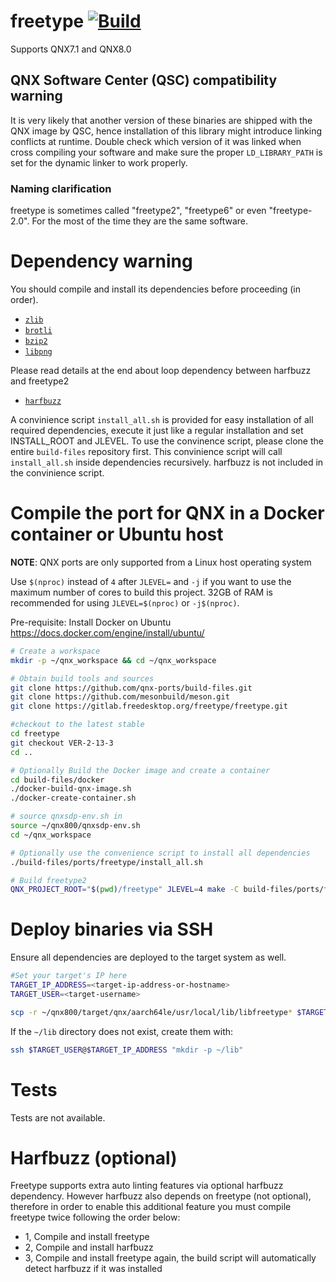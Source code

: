 # freetype [![Build](https://github.com/qnx-ports/build-files/actions/workflows/freetype.yml/badge.svg)](https://github.com/qnx-ports/build-files/actions/workflows/freetype.yml)

Supports QNX7.1 and QNX8.0

## QNX Software Center (QSC) compatibility warning

It is very likely that another version of these binaries are shipped with the QNX image by QSC, hence installation of this library might introduce linking conflicts at runtime. Double check which version of it was linked when cross compiling your software and make sure the proper `LD_LIBRARY_PATH` is set for the dynamic linker to work properly.

### Naming clarification
freetype is sometimes called "freetype2", "freetype6" or even "freetype-2.0". For the most of the time they are the same software.

# Dependency warning

You should compile and install its dependencies before proceeding (in order).
+ [`zlib`](https://github.com/qnx-ports/build-files/tree/main/ports/zlib)
+ [`brotli`](https://github.com/qnx-ports/build-files/tree/main/ports/brotli)
+ [`bzip2`](https://github.com/qnx-ports/build-files/tree/main/ports/bzip2)
+ [`libpng`](https://github.com/qnx-ports/build-files/tree/main/ports/libpng)

Please read details at the end about loop dependency between harfbuzz and freetype2
+ [`harfbuzz`](https://github.com/qnx-ports/build-files/tree/main/ports/harfbuzz)

A convinience script `install_all.sh` is provided for easy installation of all required dependencies, execute it just like a regular installation and set INSTALL_ROOT and JLEVEL.
To use the convinence script, please clone the entire `build-files` repository first. 
This convinience script will call `install_all.sh` inside dependencies recursively.
harfbuzz is not included in the convinience script.

# Compile the port for QNX in a Docker container or Ubuntu host

**NOTE**: QNX ports are only supported from a Linux host operating system

Use `$(nproc)` instead of `4` after `JLEVEL=` and `-j` if you want to use the maximum number of cores to build this project.
32GB of RAM is recommended for using `JLEVEL=$(nproc)` or `-j$(nproc)`.

Pre-requisite: Install Docker on Ubuntu https://docs.docker.com/engine/install/ubuntu/
```bash
# Create a workspace
mkdir -p ~/qnx_workspace && cd ~/qnx_workspace

# Obtain build tools and sources
git clone https://github.com/qnx-ports/build-files.git
git clone https://github.com/mesonbuild/meson.git
git clone https://gitlab.freedesktop.org/freetype/freetype.git

#checkout to the latest stable 
cd freetype
git checkout VER-2-13-3
cd ..

# Optionally Build the Docker image and create a container
cd build-files/docker
./docker-build-qnx-image.sh
./docker-create-container.sh

# source qnxsdp-env.sh in
source ~/qnx800/qnxsdp-env.sh
cd ~/qnx_workspace

# Optionally use the convenience script to install all dependencies
./build-files/ports/freetype/install_all.sh

# Build freetype2
QNX_PROJECT_ROOT="$(pwd)/freetype" JLEVEL=4 make -C build-files/ports/freetype install
```

# Deploy binaries via SSH
Ensure all dependencies are deployed to the target system as well.
```bash
#Set your target's IP here
TARGET_IP_ADDRESS=<target-ip-address-or-hostname>
TARGET_USER=<target-username>

scp -r ~/qnx800/target/qnx/aarch64le/usr/local/lib/libfreetype* $TARGET_USER@$TARGET_IP_ADDRESS:~/lib
```

If the `~/lib` directory does not exist, create them with:
```bash
ssh $TARGET_USER@$TARGET_IP_ADDRESS "mkdir -p ~/lib"
```

# Tests
Tests are not available.

# Harfbuzz (optional)
Freetype supports extra auto linting features via optional harfbuzz dependency. However harfbuzz also depends on freetype (not optional), therefore in order to enable this additional feature you must compile freetype twice following the order below:
+ 1, Compile and install freetype
+ 2, Compile and install harfbuzz
+ 3, Compile and install freetype again, the build script will automatically detect harfbuzz if it was installed
